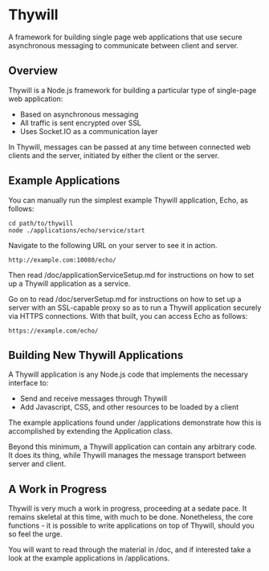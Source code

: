 Thywill
=======

A framework for building single page web applications that use secure
asynchronous messaging to communicate between client and server.

Overview
--------

Thywill is a Node.js framework for building a particular type of single-page
web application:

  * Based on asynchronous messaging
  * All traffic is sent encrypted over SSL
  * Uses Socket.IO as a communication layer

In Thywill, messages can be passed at any time between connected web clients
and the server, initiated by either the client or the server.

Example Applications
--------------------

You can manually run the simplest example Thywill application, Echo, as
follows:

    cd path/to/thywill
    node ./applications/echo/service/start

Navigate to the following URL on your server to see it in action.

    http://example.com:10080/echo/

Then read /doc/applicationServiceSetup.md for instructions on how to set up a
Thywill application as a service.

Go on to read /doc/serverSetup.md for instructions on how to set up a server
with an SSL-capable proxy so as to run a Thywill application securely via HTTPS
connections. With that built, you can access Echo as follows:

    https://example.com/echo/

Building New Thywill Applications
---------------------------------

A Thywill application is any Node.js code that implements the necessary
interface to:

  * Send and receive messages through Thywill
  * Add Javascript, CSS, and other resources to be loaded by a client

The example applications found under /applications demonstrate how this is
accomplished by extending the Application class.

Beyond this minimum, a Thywill application can contain any arbitrary code. It
does its thing, while Thywill manages the message transport between server and
client.

A Work in Progress
------------------

Thywill is very much a work in progress, proceeding at a sedate pace. It
remains skeletal at this time, with much to be done. Nonetheless, the core
functions - it is possible to write applications on top of Thywill, should
you so feel the urge.

You will want to read through the material in /doc, and if interested take
a look at the example applications in /applications.
